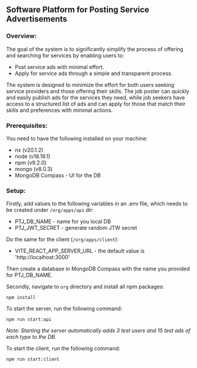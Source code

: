 ## Software Platform for Posting Service Advertisements

### Overview:

The goal of the system is to significantly simplify the process of offering and searching for services by enabling users to:

- Post service ads with minimal effort.
- Apply for service ads through a simple and transparent process.

The system is designed to minimize the effort for both users seeking service providers and those offering their skills. The job poster can quickly and easily publish ads for the services they need, while job seekers have access to a structured list of ads and can apply for those that match their skills and preferences with minimal actions.

### Prerequisites:

You need to have the following installed on your machine:

- nx (v20.1.2)
- node (v18.19.1)
- npm (v9.2.0)
- mongo (v8.0.3)
- MongoDB Compass - UI for the DB

### Setup:

Firstly, add values to the following variables in an .env file, which needs to be created under `/org/apps/api` dir:
- PTJ_DB_NAME - name for you local DB
- PTJ_JWT_SECRET - generate random JTW secret

Do the same for the client (`/org/apps/client`):
- VITE_REACT_APP_SERVER_URL - the default value is 'http://localhost:3000'

Then create a database in MongoDB Compass with the name you provided for PTJ_DB_NAME.

Secondly, navigate to `org` directory and install all npm packages:

```
npm install
```

To start the server, run the following command:

```
npm run start:api
```

_Note: Starting the server automatically adds 3 test users and 15 test ads of each type to the DB._

To start the client, run the following command:

```
npm run start:client
```
